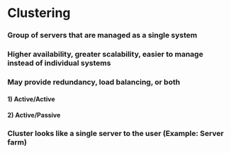 # Clustering

### Group of servers that are managed as a single system

### Higher availability, greater scalability, easier to manage instead of individual systems

### May provide redundancy, load balancing, or both

#### 1) Active/Active

#### 2) Active/Passive

### Cluster looks like a single server to the user (Example: Server farm)
